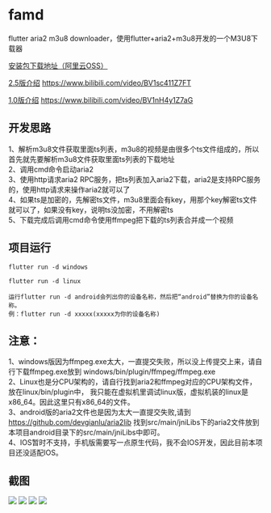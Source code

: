 # famd
flutter aria2 m3u8 downloader，使用flutter+aria2+m3u8开发的一个M3U8下载器

[安装包下载地址（阿里云OSS）](https://rootvip.cn/archives/66.html)  

[2.5版介绍](https://www.bilibili.com/video/BV1sc411Z7FT/)
https://www.bilibili.com/video/BV1sc411Z7FT  

[1.0版介绍](https://www.bilibili.com/video/BV1nH4y1Z7aG)
https://www.bilibili.com/video/BV1nH4y1Z7aG   


## 开发思路
1、解析m3u8文件获取里面ts列表，m3u8的视频是由很多个ts文件组成的，所以首先就先要解析m3u8文件获取里面ts列表的下载地址  
2、调用cmd命令启动aria2  
3、使用http请求aria2 RPC服务，把ts列表加入aria2下载，aria2是支持RPC服务的，使用http请求来操作aria2就可以了  
4、如果ts是加密的，先解密ts文件，m3u8里面会有key，用那个key解密ts文件就可以了，如果没有key，说明ts没加密，不用解密ts  
5、下载完成后调用cmd命令使用ffmpeg把下载的ts列表合并成一个视频

## 项目运行
```
flutter run -d windows
```
```
flutter run -d linux
```
```
运行flutter run -d android会列出你的设备名称，然后把“android”替换为你的设备名称。
例：flutter run -d xxxxx(xxxxx为你的设备名称)
```
## 注意：
1、windows版因为ffmpeg.exe太大，一直提交失败，所以没上传提交上来，请自行下载ffmpeg.exe放到 windows/bin/plugin/ffmpeg/ffmpeg.exe  
2、Linux也是分CPU架构的，请自行找到aria2和ffmpeg对应的CPU架构文件，放在linux/bin/plugin中， 我只能在虚拟机里调试linux版，虚拟机装的linux是x86_64。因此这里只有x86_64的文件。  
3、android版的aria2文件也是因为太大一直提交失败,请到 https://github.com/devgianlu/aria2lib 找到src/main/jniLibs下的aria2文件放到本项目android目录下的src/main/jniLibs中即可。  
4、IOS暂时不支持，手机版需要写一点原生代码，我不会IOS开发，因此目前本项目还没适配IOS。

## 截图
![](https://sddman.oss-cn-shenzhen.aliyuncs.com/flutter/famd/win/1.jpg)
![](https://sddman.oss-cn-shenzhen.aliyuncs.com/flutter/famd/win/2.jpg)
![](https://sddman.oss-cn-shenzhen.aliyuncs.com/flutter/famd/win/3.jpg)
![](https://sddman.oss-cn-shenzhen.aliyuncs.com/flutter/famd/win/4.jpg)

